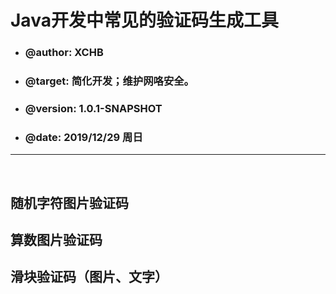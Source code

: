 <h1>Java开发中常见的验证码生成工具</h1>
<ul>
	<li><h3>@author: XCHB</h3></li>
	<li><h3>@target: 简化开发；维护网咯安全。</h3></li>
	<li><h3>@version: 1.0.1-SNAPSHOT</h3></li>
	<li><h3>@date:  2019/12/29 周日</h3></li>
</ul><hr/><br/>

<h2>随机字符图片验证码</h2>
<h2>算数图片验证码</h2>
<h2>滑块验证码（图片、文字）</h2>